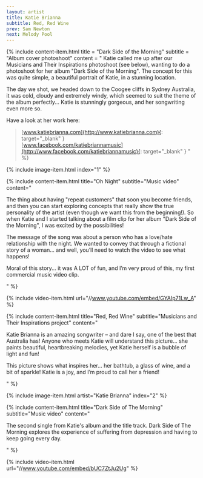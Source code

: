 ```yaml
---
layout: artist
title: Katie Brianna
subtitle: Red, Red Wine
prev: Sam Newton
next: Melody Pool
---
```


{% include content-item.html 
  title = "Dark Side of the Morning"
  subtitle = "Album cover photoshoot"
  content = "
Katie called me up after our Musicians and Their Inspirations photoshoot (see below), wanting to do a photoshoot for her album \"Dark Side of the Morning\". The concept for this was quite simple, a beautiful portrait of Katie, in a stunning location.

The day we shot, we headed down to the Coogee cliffs in Sydney Australia, it was cold, cloudy and extremely windy, which seemed to suit the theme of the album perfectly... Katie is stunningly gorgeous, and her songwriting even more so.

Have a look at her work here:

> [www.katiebrianna.com](http://www.katiebrianna.com){: target=\"_blank\" }  
> [www.facebook.com/katiebriannamusic](http://www.facebook.com/katiebriannamusic){: target=\"_blank\" }
  "
%}

{% include image-item.html 
  index="1"
%}

{% include content-item.html 
  title="Oh Night"
  subtitle="Music video"
  content="

The thing about having \"repeat customers\" that soon you become friends, and then you can start exploring concepts that really show the true personality of the artist (even though we want this from the beginning!). So when Katie and I started talking about a film clip for her album \"Dark Side of the Morning\", I was excited by the possibilities!

The message of the song was about a person who has a love/hate relationship with the night. We wanted to convey that through a fictional story of a woman… and well, you’ll need to watch the video to see what happens!

Moral of this story... it was A LOT of fun, and I’m very proud of this, my first commercial music video clip.

  "
%}

{% include video-item.html
  url="//www.youtube.com/embed/GYAIp71Lw_A"
%}

{% include content-item.html 
  title="Red, Red Wine"
  subtitle="Musicians and Their Inspirations project"
  content="

Katie Brianna is an amazing songwriter – and dare I say, one of the best that Australia has! Anyone who meets Katie will understand this picture... she paints beautiful, heartbreaking melodies, yet Katie herself is a bubble of light and fun!

This picture shows what inspires her… her bathtub, a glass of wine, and a bit of sparkle!
Katie is a joy, and I’m proud to call her a friend! 

  "
%}

{% include image-item.html 
  artist="Katie Brianna"
  index="2"
%}

{% include content-item.html 
  title="Dark Side of The Morning"
  subtitle="Music video"
  content="

The second single from Katie's album and the title track. Dark Side of The Morning explores the experience of suffering from depression and having to keep going every day.

  "
%}

{% include video-item.html 
  url="//www.youtube.com/embed/bUC7ZtJu2Ug"
%}
